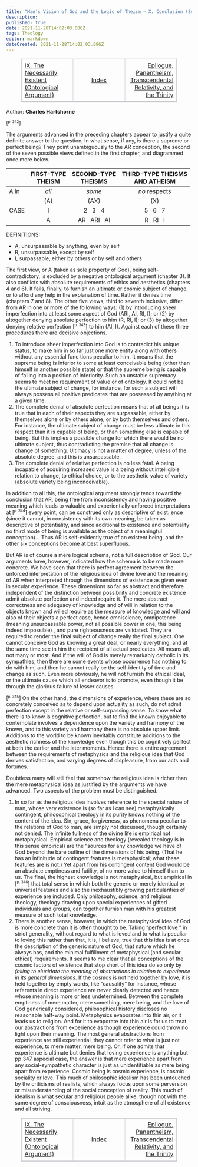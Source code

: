 ```yaml
---
title: "Man's Vision of God and the Logic of Theism — X. Conclusion (Summary of the Arguments)"
description: 
published: true
date: 2021-11-28T14:02:03.086Z
tags: Theology
editor: markdown
dateCreated: 2021-11-28T14:02:03.086Z
---
```


<figure class="table">
  <table style="border-bottom:0.2em solid #c8ccd1;border-left:1px solid #c8ccd1;border-right:1px solid #c8ccd1;border-top:1px solid #c8ccd1;table-layout: fixed; width: 100%;">
    <tbody>
      <tr>
        <td style="padding:0.4em 0.5em;border:1px solid #c8ccd1;width:33%;"><a href="/en/book/Charles_Hartshorne/Mans_Vision_of_God/9">IX. The Necessarily Existent (Ontological Argument)</a></td>
        <td style="padding:0.4em 0.5em;border:1px solid #c8ccd1;width:33%;text-align: center;"><a href="/en/book/Charles_Hartshorne/Mans_Vision_of_God/Index">Index</a></td>
        <td style="padding:0.4em 0.5em;border:1px solid #c8ccd1;width:33%;text-align: right;"><a href="/en/book/Charles_Hartshorne/Mans_Vision_of_God/Epilogue">Epilogue. Panentheism, Transcendental Relativity, and the Trinity</a></td>
      </tr>
    </tbody>
  </table>
</figure>

Author: **Charles Hartshorne**

<span id="p342">[<sup><small>p. 342</small></sup>]</span>

The arguments advanced in the preceding chapters appear to justify a quite definite answer to the question, In what sense, if any, is there a supreme or perfect being? They point unambiguously to the AR conception, the second of the seven possible views defined in the first chapter, and diagrammed once more below. 

&nbsp; | FIRST-TYPE<br>THEISM | SECOND-TYPE<br>THEISMS | THIRD-TYPE THEISMS<br>AND ATHEISM
--- | :---: | :---: | :---:
A in | _all_ | _some_ | _no_ respects
&nbsp; | (A) | (AX) | (X)
CASE | I | 2 &nbsp; 3 &nbsp; 4 | 5 &nbsp; 6 &nbsp; 7
&nbsp; | A | AR &nbsp; ARI &nbsp; AI | R &nbsp; RI &nbsp; I

DEFINITIONS: 
* A, unsurpassable by anything, even by self 
* R, unsurpassable, except by self 
* I, surpassable, either by others or by self and others 

The first view, or A (taken as sole property of God), being self-contradictory, is excluded by a negative ontological argument (chapter 3). It also conflicts with absolute requirements of ethics and aesthetics (chapters 4 and 6). It fails, finally, to furnish an ultimate or cosmic subject of change, or to afford any help in the explanation of time. Rather it denies time (chapters 7 and 8). The other five views, third to seventh inclusive, differ from AR in one or more of the following ways: (1) by introducing sheer imperfection into at least some aspect of God (ARI, AI, RI, I); or (2) by altogether denying absolute perfection to him (R, RI, I); or (3) by altogether denying relative perfection <span id="p343">[<sup><small>p. 343</small></sup>]</span> to him (AI, I). Against each of these three procedures there are decisive objections. 

1. To introduce sheer imperfection into God is to contradict his unique status, to make him in so far just one more entity along with others without any essential func tions peculiar to him. It means that the supreme being is inferior to some at least conceivable being (other than himself in another possible state) or that the supreme being is capable of falling into a position of inferiority. Such an unstable supremacy seems to meet no requirement of value or of ontology. It could not be the ultimate subject of change, for instance, for such a subject will always possess all positive predicates that are possessed by anything at a given time. 
2. The complete denial of absolute perfection means that of all beings it is true that in each of their aspects they are surpassable, either by themselves alone or by others alone, or by both themselves and others. For instance, the ultimate subject of change must be less ultimate in this respect than it is capable of being, or than something else is capable of being. But this implies a possible change for which there would be no ultimate subject, thus contradicting the premise that all change is change of something. Ultimacy is not a matter of degree, unless of the absolute degree, and this is unsurpassable. 
3. The complete denial of relative perfection is no less fatal. A being incapable of acquiring increased value is a being without intelligible relation to change, to ethical choice, or to the aesthetic value of variety (absolute variety being inconceivable). 

In addition to all this, the ontological argument strongly tends toward the conclusion that AR, being free from inconsistency and having positive meaning which leads to valuable and experientially unforced interpretations at <span id="p344">[<sup><small>p. 344</small></sup>]</span> every point, can be construed only as descriptive of exist: ence (since it cannot, in consistency with its own meaning, be taken as descriptive of potentiality, and since additional to existence and potentiality no third mode of being is available as the object of a meaningful conception)... Thus AR is self-evidently true of an existent being, and the other six conceptions become at best superfluous. 

But AR is of course a mere logical schema, not a full description of God. Our arguments have, however, indicated how the schema is to be made more concrete. We have seen that there is perfect agreement between the unforced interpretation of the religious idea of divine love and the meaning of AR when interpreted through the dimensions of existence as given even in secular experience. These dimensions so far as abstract and therefore independent of the distinction between possibility and concrete existence admit absolute perfection and indeed require it. The mere abstract correctness and adequacy of knowledge and of will in relation to the objects known and willed require as the measure of knowledge and will and also of their objects a perfect case, hence omniscience, omnipotence (meaning unsurpassable power, not all possible power in one, this being indeed impossible) , and pure righteousness are validated. They are required to render the final subject of change really the final subject. One cannot conceive God as knowing a great deal, or nearly everything, and at the same time see in him the recipient of all actual predicates. All means all, not many or most. And if the will of God is merely remarkably catholic in its sympathies, then there are some events whose occurrence has nothing to do with him, and then he cannot really be the self-identity of time and change as such. Even more obviously, he will not furnish the ethical ideal, or the ultimate cause which all endeavor is to promote, even though it be through the glorious failure of lesser causes. 

<span id="p345">[<sup><small>p. 345</small></sup>]</span> On the other hand, the dimensions of experience, where these are so concretely conceived as to depend upon actuality as such, do not admit perfection except in the relative or self-surpassing sense. To know what there is to know is cognitive perfection, but to find the known enjoyable to contemplate involves a dependence upon the variety and harmony of the known, and to this variety and harmony there is no absolute upper limit. Additions to the world to be known inevitably constitute additions to the aesthetic richness of the knowledge even though this be cognitively perfect at both the earlier and the later moments. Hence there is entire agreement between the requirements of metaphysics and the religious idea that God derives satisfaction, and varying degrees of displeasure, from our acts and fortunes. 

Doubtless many will still feel that somehow the religious idea is richer than the mere metaphysical idea as justified by the arguments we have advanced. Two aspects of the problem must be distinguished. 
1. In so far as the religious idea involves reference to the special nature of man, whose very existence is (so far as I can see) metaphysically contingent, philosophical theology in its purity knows nothing of the content of the idea. Sin, grace, forgiveness, as phenomena peculiar to the relations of God to man, are simply not discussed, though certainly not denied. The infinite fullness of the divine life is empirical not metaphysical. Empirical science and theology (revealed theology is in this sense empirical) are the “sources for any knowledge we have of God beyond the bare outline of the dimensions of his being. (That he has an infinitude of contingent features is metaphysical; what these features are is not.) Yet apart from his contingent content God would be an absolute emptiness and futility, of no more value to himself than to us. The final, the highest knowledge is not metaphysical, but empirical in <span id="p346">[<sup><small>p. 346</small></sup>]</span> that total sense in which both the generic or merely identical or universal features and also the inexhaustibly growing particularities of experience are included. Only philosophy, science, and religious theology, theology drawing upon special experiences of gifted individuals and groups, can together furnish man with his greatest measure of such total knowledge. 
2. There is another sense, however, in which the metaphysical idea of God is more concrete than it is often thought to be. Taking “perfect love ” in strict generality, without regard to what is loved and to what is peculiar to loving this rather than that, it is, I believe, true that this idea is at once the description of the generic nature of God, that nature which he always has, and the minimal fulfillment of metaphysical (and secular ethical) requirements. It seems to me clear that all conceptions of the cosmic factors of existence that stop short of this idea do so only by _failing to elucidate the meaning of abstractions in relation to experience in its general dimensions_. If the cosmos is not held together by love, it is held together by empty words, like “causality” for instance, whose referents in direct experience are never clearly detected and hence whose meaning is more or less undetermined. Between the complete emptiness of mere matter, mere something, mere being, and the love of God generically considered, philosophical history discloses no reasonable half-way point. Metaphysics evaporates into thin air, or it leads us to religion. And for it to evaporate into thin air is for us to treat our abstractions from experience as though experience could throw no light upon their meaning. The most general abstractions from experience are still experiential, they cannot refer to what is just not experience, to mere matter, mere being. Or, if one admits that experience is ultimate but denies that loving experience is anything but pp 347 aspecial case, the answer is that mere experience apart from any social-sympathetic character is just as unidentifiable as mere being apart from experience. Cosmic being is cosmic experience, is cosmic sociality or love. This much of philosophic idealism has been untouched by the criticisms of realists, which always focus upon some perversion or misunderstanding of the social conception of reality. This much of idealism is what secular and religious people alike, though not with the same degree of consciousness, intuit as the atmosphere of all existence and all striving.

<figure class="table">
  <table style="border-bottom:0.2em solid #c8ccd1;border-left:1px solid #c8ccd1;border-right:1px solid #c8ccd1;border-top:1px solid #c8ccd1;table-layout: fixed; width: 100%;">
    <tbody>
      <tr>
        <td style="padding:0.4em 0.5em;border:1px solid #c8ccd1;width:33%;"><a href="/en/book/Charles_Hartshorne/Mans_Vision_of_God/9">IX. The Necessarily Existent (Ontological Argument)</a></td>
        <td style="padding:0.4em 0.5em;border:1px solid #c8ccd1;width:33%;text-align: center;"><a href="/en/book/Charles_Hartshorne/Mans_Vision_of_God/Index">Index</a></td>
        <td style="padding:0.4em 0.5em;border:1px solid #c8ccd1;width:33%;text-align: right;"><a href="/en/book/Charles_Hartshorne/Mans_Vision_of_God/Epilogue">Epilogue. Panentheism, Transcendental Relativity, and the Trinity</a></td>
      </tr>
    </tbody>
  </table>
</figure>

